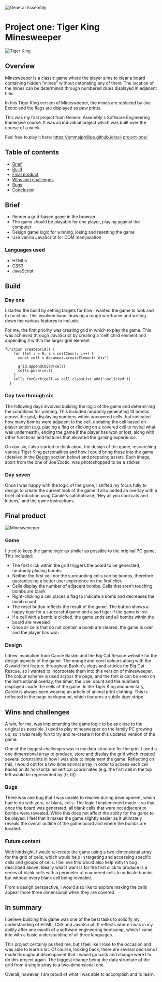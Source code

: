![General Assembly](https://camo.githubusercontent.com/6ce15b81c1f06d716d753a61f5db22375fa684da/68747470733a2f2f67612d646173682e73332e616d617a6f6e6177732e636f6d2f70726f64756374696f6e2f6173736574732f6c6f676f2d39663838616536633963333837313639306533333238306663663535376633332e706e67)

# Project one: Tiger King Minesweeper

![Tiger King](/assets/joe-exotic.jpg)

## Overview

Minesweeper is a classic game where the player aims to clear a board containing hidden "mines" without detonating any of them. The location of the mines can be determined through numbered clues displayed in adjacent tiles.

In this Tiger King version of Minesweeper, the mines are replaced by Joe Exotic and the flags are displayed as paw prints.

This was my first project from General Assembly's Software Engineering Immersive course. It was an individual project which was built over the course of a week. 

Feel free to play it here: https://emmajphillips.github.io/sei-project-one/

## Table of contents

* [Brief](#Brief)
* [Build](#Build)
* [Final product](#Final-product)
* [Wins and challenges](#Wins-and-challenges)
* [Bugs](#Bugs)
* [Conclusion](#In-summary)

## Brief

* Render a grid-based game in the browser
* The game should be playable for one player, playing against the computer
* Design game logic for winning, losing and resetting the game
* Use vanilla JavaScript for DOM manipulation

### Languages used

* HTML5
* CSS3
* JavaScript

## Build 

### Day one

I started the build by setting targets for how I wanted the game to look and to function. This involved hand-drawing a rough wireframe and writing down the various features to include.

For me, the first priority was creating grid in which to play the game. This was achieved through JavaScript by creating a 'cell' child element and appending it within the larger grid element.

```  
function createGrid() {
    for (let i = 0; i < cellCount; i++) {
      const cell = document.createElement('div')
      
      grid.appendChild(cell)
      cells.push(cell)
    }
    cells.forEach(cell => cell.classList.add('unclicked'))
  }
  ```

### Day two through six

The following days involved building the logic of the game and determining the conditions for winning. This included randomly generating 10 bombs across the grid, displaying numbers within uncovered cells that indicated how many bombs were adjacent to the cell, updating the cell based on player action (e.g. placing a flag or clicking on a covered cell to reveal what was underneath), ending the game if the player has won or lost, along with other functions and features that elevated the gaming experience.

On day six, I also started to think about the design of the game, researching various Tiger King personalities and how I could bring those into the game (detailed in the [Design](#Design) section below) and preparing assets. Each image, apart from the one of Joe Exotic, was photoshopped to be a sticker. 

### Day seven

Once I was happy with the logic of the game, I shifted my focus fully to design to create the current look of the game. I also added an overlay with a brief introduction usng Carole's catchphrase, 'Hey all you cool cats and kittens,' and the game instructions.

## Final product

![Minesweeeper](/assets/tiger-king-minesweeper.jpg)

### Game

I tried to keep the game logic as similar as possible to the original PC game. This included:

* The first click within the grid triggers the board to be generated, randomly placing bombs
* Neither the first cell nor the surrounding cells can be bombs, therefore guaranteeing a better user experience on the first click
* Cells display the number of adjacent bombs. Cells that aren't touching bombs are blank
* Right-clicking a cell places a flag to indicate a bomb and decreases the bomb count
* The reset button reflects the result of the game. The button shows a happy tiger for a successful game and a sad tiger if the game is lost
* If a cell with a bomb is clicked, the game ends and all bombs within the board are revealed
* Once all cells that do not contain a bomb are cleared, the game is over and the player has won

### Design

I drew inspiration from Carole Baskin and the Big Cat Rescue website for the design aspects of the game. The orange and coral colours along with the Oswald font feature throughout Baskin's vlogs and articles for Big Cat Rescue, so I wanted to incorporate them into this version of minesweeper. The colour scheme is used across the page, and the font is can be seen on the instructional overlay, the timer, the 'Joe' count and the numbers displayed inside the cells of the game. In the Tiger King documentary, Carole is always seen wearing an article of animal print clothing. This is reflected in the page background, which features a subtle tiger stripe.

## Wins and challenges

A win, for me, was implementing the game logic to be as close to the original as possible. I used to play minesweeper on the family PC growing up, so it was really fun to try and re-create it for this updated version of the game.

One of the biggest challenges was in my data structure for the grid. I used a one dimensional array to produce, store and display the grid which created several constraints in how I was able to implement the game. Reflecting on this, I would opt for a two dimensional array in order to access each cell based on its horizontal ad vertical coordinates (e.g. the first cell in the top left would be represented by [0, 0]).

### Bugs

There was one bug that I was unable to resolve during development, which had to do with zero, or blank, cells. The logic I implemented made it so that once the board was generated, all blank cells that were not adjacent to bombs were revealed. While this does not affect the ability for the game to be played, I feel that it makes the game slightly easier as it ultimately reveals the overall outline of the game board and where the bombs are located.

### Future content

With hindsight, I would re-create the game using a two-dimensional array for the grid of cells, which would help in targeting and accessing specific cells and groups of cells. I believe this would also help with th bug described above. Ideally what I want is for the first click to produce is a series of blank cells with a perimeter of numbered cells to indicate bombs, but without every blank cell being revealed.

From a design perspective, I would also like to explore making the cells appear more three dimensional when they are covered.

## In summary

I believe building this game was one of the best tasks to solidify my understanding of HTML, CSS and JavaScript. It reflects where I was in my ability after one month of a software engineering bootcamp, which I came into with a basic understanding of all three languages. 

This project certainly pushed me, but I feel like I rose to the occasion and was able to learn a lot. Of course, looking back, there are several decisions I made throughout development that I would go back and change were I to do this project again. The biggest change being the data structure of the grid from a single array to a two-dimensional one. 

Overall, however, I am proud of what I was able to accomplish and to learn.